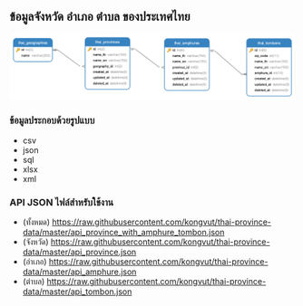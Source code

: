 ## ข้อมูลจังหวัด อำเภอ ตำบล ของประเทศไทย

![ss](./diagram.png)

### ข้อมูลประกอบด้วยรูปแบบ
- csv
- json
- sql
- xlsx
- xml

### API JSON ไฟล์สำหรับใช้งาน
- (ทั้งหมด) https://raw.githubusercontent.com/kongvut/thai-province-data/master/api_province_with_amphure_tombon.json
- (จังหวัด) https://raw.githubusercontent.com/kongvut/thai-province-data/master/api_province.json
- (อำเภอ) https://raw.githubusercontent.com/kongvut/thai-province-data/master/api_amphure.json
- (ตำบล) https://raw.githubusercontent.com/kongvut/thai-province-data/master/api_tombon.json
